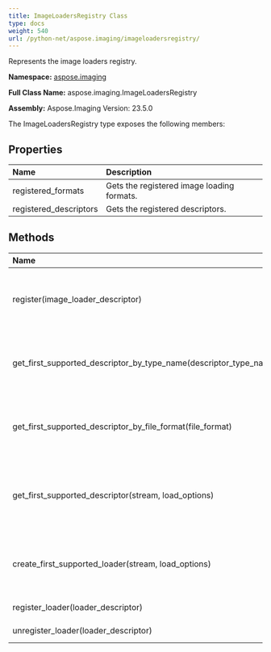 ```yaml
---
title: ImageLoadersRegistry Class
type: docs
weight: 540
url: /python-net/aspose.imaging/imageloadersregistry/
---
```


Represents the image loaders registry.

**Namespace:** [aspose.imaging](/imaging/python-net/aspose.imaging/)

**Full Class Name:** aspose.imaging.ImageLoadersRegistry

**Assembly:**  Aspose.Imaging Version: 23.5.0

The ImageLoadersRegistry type exposes the following members:
## **Properties**
|**Name**|**Description**|
| :- | :- |
|registered_formats|Gets the registered image loading formats.|
|registered_descriptors|Gets the registered descriptors.|
## **Methods**
|**Name**|**Description**|
| :- | :- |
|register(image_loader_descriptor)|Registers the specified image loader descriptor.|
|get_first_supported_descriptor_by_type_name(descriptor_type_name)|Gets the first supported descriptor by its type name.|
|get_first_supported_descriptor_by_file_format(file_format)|Gets the first supported file format by its type name.|
|get_first_supported_descriptor(stream, load_options)|Gets the fist found supported descriptor suitable for the specified|
|create_first_supported_loader(stream, load_options)|Creates the first found loader suitable for the specified|
|register_loader(loader_descriptor)|Registers the loader.|
|unregister_loader(loader_descriptor)|Unregisters the loader.|
